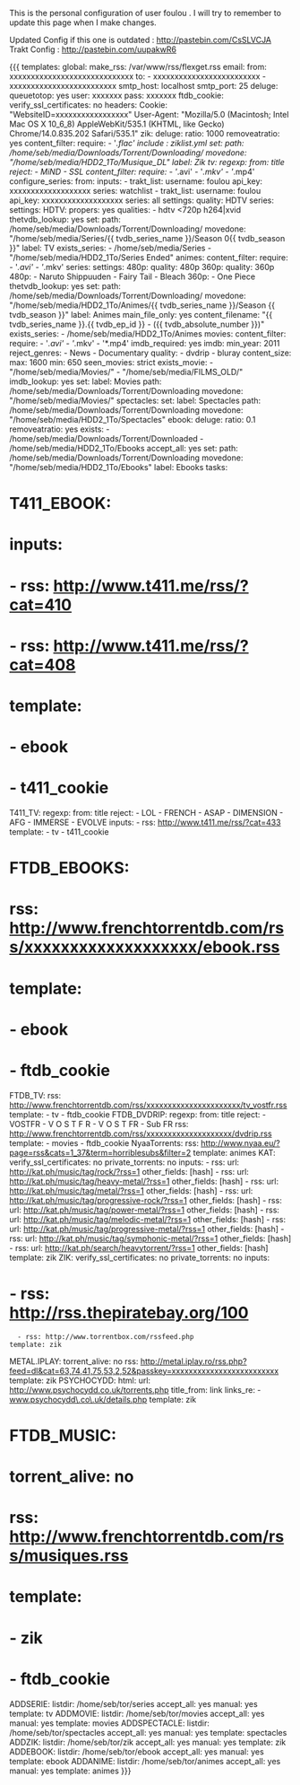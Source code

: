 This is the personal configuration of user foulou . I will try to remember to update this page when I make changes.

Updated Config if this one is outdated : http://pastebin.com/CsSLVCJA
Trakt Config : http://pastebin.com/uupakwR6

{{{
templates:
  global:
    make_rss: /var/www/rss/flexget.rss
    email:
      from: xxxxxxxxxxxxxxxxxxxxxxxxxxxxx
      to:
        - xxxxxxxxxxxxxxxxxxxxxxxxx
        - xxxxxxxxxxxxxxxxxxxxxxxxx
      smtp_host: localhost
      smtp_port: 25
    deluge:
      queuetotop: yes
      user: xxxxxxx
      pass: xxxxxxx
  ftdb_cookie:
    verify_ssl_certificates: no
    headers:
      Cookie: "WebsiteID=xxxxxxxxxxxxxxxxx"
      User-Agent: "Mozilla/5.0 (Macintosh; Intel Mac OS X 10_6_8) AppleWebKit/535.1 (KHTML, like Gecko) Chrome/14.0.835.202 Safari/535.1"
  zik:
    deluge:
      ratio: 1000
      removeatratio: yes
    content_filter:
      require:
        - '*.flac'
    include : ziklist.yml
    set:
      path: /home/seb/media/Downloads/Torrent/Downloading/
      movedone: "/home/seb/media/HDD2_1To/Musique_DL"
      label: Zik
  tv:
    regexp:
      from: title
      reject:
        - MiND
        - SSL
    content_filter:
      require:
        - '*.avi'
        - '*.mkv'
        - '*.mp4'
    configure_series:
      from:
        inputs:
          - trakt_list:
              username: foulou
              api_key: xxxxxxxxxxxxxxxxxxx
              series: watchlist
          - trakt_list:
              username: foulou
              api_key: xxxxxxxxxxxxxxxxxxx
              series: all
      settings:
        quality: HDTV
    series:
      settings:
        HDTV:
          propers: yes
          qualities:
            - hdtv <720p h264|xvid
    thetvdb_lookup: yes
    set:
      path: /home/seb/media/Downloads/Torrent/Downloading/
      movedone: "/home/seb/media/Series/{{ tvdb_series_name }}/Season 0{{ tvdb_season }}"
      label: TV
    exists_series:
      - /home/seb/media/Series
      - "/home/seb/media/HDD2_1To/Series Ended"
  animes:
    content_filter:
      require:
        - '*.avi'
        - '*.mkv'
    series:
      settings:
        480p:
          quality: 480p
        360p:
          quality: 360p
      480p:
        - Naruto Shippuuden
        - Fairy Tail
        - Bleach
      360p:
        - One Piece
    thetvdb_lookup: yes
    set:
      path: /home/seb/media/Downloads/Torrent/Downloading/
      movedone: "/home/seb/media/HDD2_1To/Animes/{{ tvdb_series_name }}/Season {{ tvdb_season }}"
      label: Animes
      main_file_only: yes
      content_filename: "{{ tvdb_series_name }}.{{ tvdb_ep_id }} - ({{ tvdb_absolute_number }})"
    exists_series:
      - /home/seb/media/HDD2_1To/Animes
  movies:
    content_filter:
      require:
        - '*.avi'
        - '*.mkv'
        - '*.mp4'
    imdb_required: yes
    imdb:
      min_year: 2011
      reject_genres:
        - News
        - Documentary
    quality:
      - dvdrip
      - bluray
    content_size:
      max: 1600
      min: 650
    seen_movies: strict
    exists_movie:
      - "/home/seb/media/Movies/"
      - "/home/seb/media/FILMS_OLD/"
    imdb_lookup: yes
    set:
      label: Movies
      path: /home/seb/media/Downloads/Torrent/Downloading
      movedone: "/home/seb/media/Movies/"
  spectacles:
    set:
      label: Spectacles
      path: /home/seb/media/Downloads/Torrent/Downloading
      movedone: "/home/seb/media/HDD2_1To/Spectacles"
  ebook:
    deluge:
      ratio: 0.1
      removeatratio: yes
    exists:
      - /home/seb/media/Downloads/Torrent/Downloaded
      - /home/seb/media/HDD2_1To/Ebooks
    accept_all: yes
    set:
      path: /home/seb/media/Downloads/Torrent/Downloading
      movedone: "/home/seb/media/HDD2_1To/Ebooks"
      label: Ebooks
tasks:
#  T411_EBOOK:
#    inputs:
#      - rss: http://www.t411.me/rss/?cat=410
#      - rss: http://www.t411.me/rss/?cat=408
#    template:
#      - ebook
#      - t411_cookie
  T411_TV:
    regexp:
      from: title
      reject:
        - LOL
        - FRENCH
        - ASAP
        - DIMENSION
        - AFG
        - IMMERSE
        - EVOLVE
    inputs:
      - rss: http://www.t411.me/rss/?cat=433
    template:
      - tv
      - t411_cookie
#  FTDB_EBOOKS:
#    rss: http://www.frenchtorrentdb.com/rss/xxxxxxxxxxxxxxxxxxx/ebook.rss
#    template:
#      - ebook
#      - ftdb_cookie
  FTDB_TV:
    rss: http://www.frenchtorrentdb.com/rss/xxxxxxxxxxxxxxxxxxxxxx/tv_vostfr.rss
    template:
      - tv
      - ftdb_cookie
  FTDB_DVDRIP:
    regexp:
      from: title
      reject:
        - VOSTFR
        - V O S T F R
        - V O S T FR
        - Sub FR
    rss: http://www.frenchtorrentdb.com/rss/xxxxxxxxxxxxxxxxxxxx/dvdrip.rss
    template:
      - movies
      - ftdb_cookie
  NyaaTorrents:
    rss: http://www.nyaa.eu/?page=rss&cats=1_37&term=horriblesubs&filter=2
    template: animes
  KAT:
    verify_ssl_certificates: no
    private_torrents: no
    inputs:
      - rss:
          url: http://kat.ph/music/tag/rock/?rss=1
          other_fields: [hash]
      - rss:
          url: http://kat.ph/music/tag/heavy-metal/?rss=1
          other_fields: [hash]
      - rss:
          url: http://kat.ph/music/tag/metal/?rss=1
          other_fields: [hash]
      - rss:
          url: http://kat.ph/music/tag/progressive-rock/?rss=1
          other_fields: [hash]
      - rss:
          url: http://kat.ph/music/tag/power-metal/?rss=1
          other_fields: [hash]
      - rss:
          url: http://kat.ph/music/tag/melodic-metal/?rss=1
          other_fields: [hash]
      - rss:
          url: http://kat.ph/music/tag/progressive-metal/?rss=1
          other_fields: [hash]
      - rss:
          url: http://kat.ph/music/tag/symphonic-metal/?rss=1
          other_fields: [hash]
      - rss:
          url: http://kat.ph/search/heavytorrent/?rss=1
          other_fields: [hash]
    template: zik
  ZIK:
    verify_ssl_certificates: no
    private_torrents: no
    inputs:
#      - rss: http://rss.thepiratebay.org/100
      - rss: http://www.torrentbox.com/rssfeed.php
    template: zik
  METAL.IPLAY:
    torrent_alive: no
    rss: http://metal.iplay.ro/rss.php?feed=dl&cat=63,74,41,75,53,2,52&passkey=xxxxxxxxxxxxxxxxxxxxxxxxx
    template: zik
  PSYCHOCYDD:
    html:
      url: http://www.psychocydd.co.uk/torrents.php
      title_from: link
      links_re:
        - www.psychocydd\.co\.uk/details.php
    template: zik
#  FTDB_MUSIC:
#    torrent_alive: no
#    rss: http://www.frenchtorrentdb.com/rss/musiques.rss
#    template:
#      - zik
#      - ftdb_cookie
  ADDSERIE:
    listdir: /home/seb/tor/series
    accept_all: yes
    manual: yes
    template: tv
  ADDMOVIE:
    listdir: /home/seb/tor/movies
    accept_all: yes
    manual: yes
    template: movies
  ADDSPECTACLE:
    listdir: /home/seb/tor/spectacles
    accept_all: yes
    manual: yes
    template: spectacles
  ADDZIK:
    listdir: /home/seb/tor/zik
    accept_all: yes
    manual: yes
    template: zik
  ADDEBOOK:
    listdir: /home/seb/tor/ebook
    accept_all: yes
    manual: yes
    template: ebook
  ADDANIME:
    listdir: /home/seb/tor/animes
    accept_all: yes
    manual: yes
    template: animes
}}}
